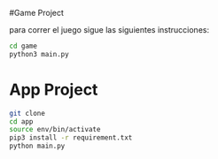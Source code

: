 #Game Project

para correr el juego sigue las siguientes instrucciones:

```sh
cd game
python3 main.py
```

# App Project

```sh
git clone
cd app
source env/bin/activate
pip3 install -r requirement.txt
python main.py
```